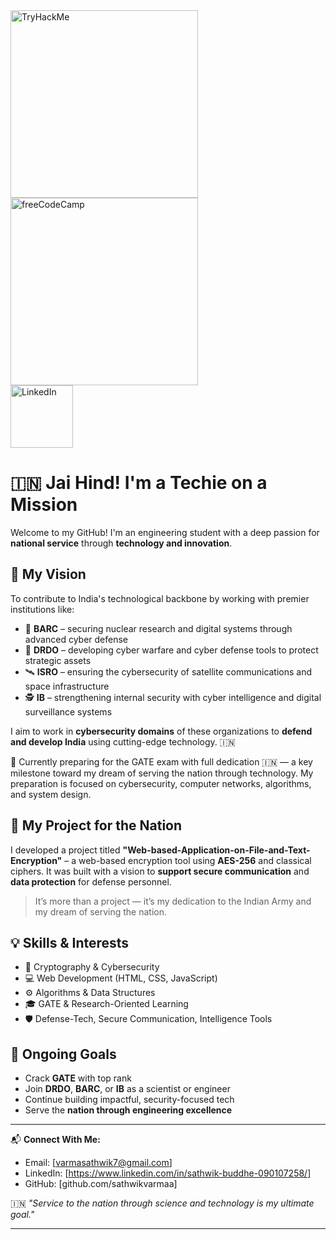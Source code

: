 <a href="https://tryhackme.com/p/sathwikbuddhe">
  <img src="https://tryhackme-badges.s3.amazonaws.com/sathwikbuddhe.png" alt="TryHackMe" width="300"/>
</a>
<br>
<a href="https://www.freecodecamp.org/certification/sathwik_buddhe/responsive-web-design">
  <img src="https://img.shields.io/badge/freeCodeCamp-Responsive_Web_Design-brightgreen?logo=freecodecamp" alt="freeCodeCamp" width="300"/>
</a>
<br>
<a href="https://www.linkedin.com/in/sathwikbuddhe/">
  <img src="https://img.shields.io/badge/LinkedIn-Visit_Profile-0077B5?logo=linkedin&logoColor=white" alt="LinkedIn" width="100"/>
</a>


# 🇮🇳 Jai Hind! I'm a Techie on a Mission

Welcome to my GitHub! I'm an engineering student with a deep passion for **national service** through **technology and innovation**.

## 🎯 My Vision

To contribute to India's technological backbone by working with premier institutions like:

- 🔬 **BARC** – securing nuclear research and digital systems through advanced cyber defense
- 🚀 **DRDO** – developing cyber warfare and cyber defense tools to protect strategic assets
- 🛰️ **ISRO** – ensuring the cybersecurity of satellite communications and space infrastructure
- 🕵️ **IB** – strengthening internal security with cyber intelligence and digital surveillance systems

 I aim to work in **cybersecurity domains** of these organizations to **defend and develop India** using cutting-edge technology. 🇮🇳

🚨 Currently preparing for the GATE exam with full dedication 🇮🇳 — a key milestone toward my dream of serving the nation through technology. My preparation is focused on cybersecurity, computer networks, algorithms, and system design.

## 🔐 My Project for the Nation

I developed a project titled **"Web-based-Application-on-File-and-Text-Encryption"** – a web-based encryption tool using **AES-256** and classical ciphers. It was built with a vision to **support secure communication** and **data protection** for defense personnel.

> It’s more than a project — it’s my dedication to the Indian Army and my dream of serving the nation.

## 💡 Skills & Interests

- 🧠 Cryptography & Cybersecurity
- 💻 Web Development (HTML, CSS, JavaScript)
- ⚙️ Algorithms & Data Structures
- 🎓 GATE & Research-Oriented Learning
- 🛡️ Defense-Tech, Secure Communication, Intelligence Tools

## 🚀 Ongoing Goals

- Crack **GATE** with top rank
- Join **DRDO**, **BARC**, or **IB** as a scientist or engineer
- Continue building impactful, security-focused tech
- Serve the **nation through engineering excellence**

---

📬 **Connect With Me:**

- Email: [varmasathwik7@gmail.com]
- LinkedIn: [https://www.linkedin.com/in/sathwik-buddhe-090107258/]
- GitHub: [github.com/sathwikvarmaa]

🇮🇳 *"Service to the nation through science and technology is my ultimate goal."*

---


<!---
sathwikvarmaa/sathwikvarmaa is a ✨ special ✨ repository because its `README.md` (this file) appears on your GitHub profile.
You can click the Preview link to take a look at your changes.
--->
